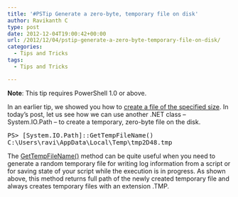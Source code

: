 ```yaml
---
title: '#PSTip Generate a zero-byte, temporary file on disk'
author: Ravikanth C
type: post
date: 2012-12-04T19:00:42+00:00
url: /2012/12/04/pstip-generate-a-zero-byte-temporary-file-on-disk/
categories:
  - Tips and Tricks
tags:
  - Tips and Tricks

---
```

**Note**: This tip requires PowerShell 1.0 or above.

In an earlier tip, we showed you how to [create a file of the specified size][1]. In today&#8217;s post, let us see how we can use another .NET class &#8211; System.IO.Path &#8211; to create a temporary, zero-byte file on the disk.

<pre class="brush: powershell; title: ; notranslate" title="">PS&gt; [System.IO.Path]::GetTempFileName()
C:\Users\ravi\AppData\Local\Temp\tmp2D48.tmp
</pre>

The [GetTempFileName()][2] method can be quite useful when you need to generate a random temporary file for writing log information from a script or for saving state of your script while the execution is in progress. As shown above, this method returns full path of the newly created temporary file and always creates temporary files with an extension .TMP.

[1]: /2012/11/22/pstip-create-a-file-of-the-specified-size/
[2]: http://msdn.microsoft.com/en-us/library/system.io.path.gettempfilename(v=vs.90).aspx
